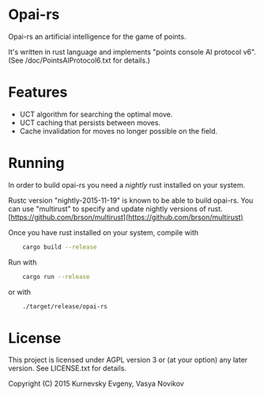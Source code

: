 Opai-rs
====

Opai-rs an artificial intelligence for the game of points.

It's written in rust language and implements "points console AI protocol v6". (See /doc/PointsAIProtocol6.txt for details.)


Features
====

* UCT algorithm for searching the optimal move.
* UCT caching that persists between moves.
* Cache invalidation for moves no longer possible on the field.


Running
====

In order to build opai-rs you need a _nightly_ rust installed on your system.

Rustc version "nightly-2015-11-19" is known to be able to build opai-rs. You can use "multirust" to specify and update nightly versions of rust. [https://github.com/brson/multirust](https://github.com/brson/multirust)

Once you have rust installed on your system, compile with

```sh
    cargo build --release
```

Run with

```sh
    cargo run --release
```

or with

```sh
    ./target/release/opai-rs
```

License
====

This project is licensed under AGPL version 3 or (at your option) any later version. See LICENSE.txt for details.

Copyright (C) 2015 Kurnevsky Evgeny, Vasya Novikov
